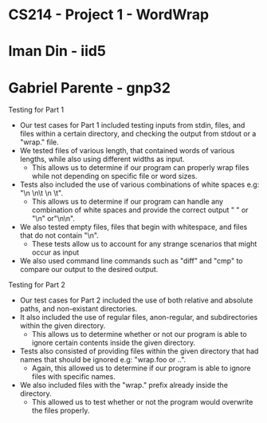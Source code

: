 # CS214 - Project 1 - WordWrap
# Iman Din - iid5
# Gabriel Parente - gnp32


Testing for Part 1
- Our test cases for Part 1 included testing inputs from stdin, files, and files within a certain directory, and checking the output from stdout or a "wrap." file.
- We tested files of various length, that contained words of various lengths, while also using different widths as input. 
  - This allows us to determine if our program can properly wrap files while not depending on specific file or word sizes.
- Tests also included the use of various combinations of white spaces e.g: "\n \n\t   \n \t".
  - This allows us to determine if our program can handle any combination of white spaces and provide the correct output " " or "\n" or"\n\n".
- We also tested empty files, files that begin with whitespace, and files that do not contain "\n".
  - These tests allow us to account for any strange scenarios that might occur as input
- We also used command line commands such as "diff" and "cmp" to compare our output to the desired output.



Testing for Part 2
- Our test cases for Part 2 included the use of both relative and absolute paths, and non-existant directories.
- It also included the use of regular files, anon-regular, and subdirectories within the given directory.
  - This allows us to determine whether or not our program is able to ignore certain contents inside the given directory.
- Tests also consisted of providing files within the given directory that had names that should be ignored e.g: "wrap.foo or ..".
  - Again, this allowed us to determine if our program is able to ignore files with specific names.
- We also included files with the "wrap." prefix already inside the directory. 
  - This allowed us to test whether or not the program would overwrite the files properly.
